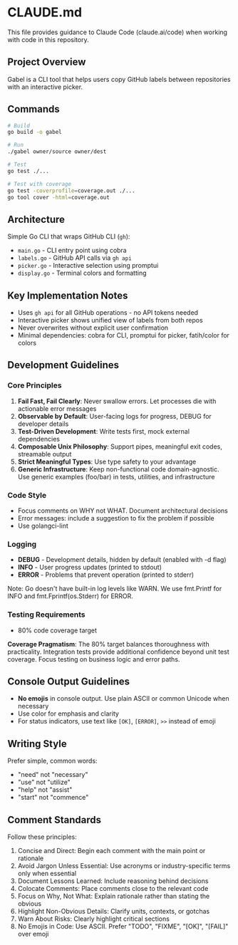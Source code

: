 # CLAUDE.md

This file provides guidance to Claude Code (claude.ai/code) when working with code in this repository.

## Project Overview

Gabel is a CLI tool that helps users copy GitHub labels between repositories with an interactive picker.

## Commands

```bash
# Build
go build -o gabel

# Run
./gabel owner/source owner/dest

# Test
go test ./...

# Test with coverage
go test -coverprofile=coverage.out ./...
go tool cover -html=coverage.out
```

## Architecture

Simple Go CLI that wraps GitHub CLI (`gh`):
- `main.go` - CLI entry point using cobra
- `labels.go` - GitHub API calls via `gh api`
- `picker.go` - Interactive selection using promptui
- `display.go` - Terminal colors and formatting

## Key Implementation Notes

- Uses `gh api` for all GitHub operations - no API tokens needed
- Interactive picker shows unified view of labels from both repos
- Never overwrites without explicit user confirmation
- Minimal dependencies: cobra for CLI, promptui for picker, fatih/color for colors

## Development Guidelines

### Core Principles

1. **Fail Fast, Fail Clearly**: Never swallow errors. Let processes die with actionable error messages
2. **Observable by Default**: User-facing logs for progress, DEBUG for developer details
3. **Test-Driven Development**: Write tests first, mock external dependencies
4. **Composable Unix Philosophy**: Support pipes, meaningful exit codes, streamable output
5. **Strict Meaningful Types**: Use type safety to your advantage
6. **Generic Infrastructure**: Keep non-functional code domain-agnostic. Use generic examples (foo/bar) in tests, utilities, and infrastructure

### Code Style

- Focus comments on WHY not WHAT. Document architectural decisions
- Error messages: include a suggestion to fix the problem if possible
- Use golangci-lint

### Logging

- **DEBUG** - Development details, hidden by default (enabled with -d flag)
- **INFO** - User progress updates (printed to stdout)
- **ERROR** - Problems that prevent operation (printed to stderr)

Note: Go doesn't have built-in log levels like WARN. We use fmt.Printf for INFO and fmt.Fprintf(os.Stderr) for ERROR.

### Testing Requirements

- 80% code coverage target

**Coverage Pragmatism**: The 80% target balances thoroughness with practicality. Integration tests provide additional confidence beyond unit test coverage. Focus testing on business logic and error paths.

## Console Output Guidelines

- **No emojis** in console output. Use plain ASCII or common Unicode when necessary
- Use color for emphasis and clarity
- For status indicators, use text like `[OK]`, `[ERROR]`, `>>` instead of emoji

## Writing Style

Prefer simple, common words:
- "need" not "necessary"
- "use" not "utilize"
- "help" not "assist"
- "start" not "commence"

## Comment Standards

Follow these principles:

1. Concise and Direct: Begin each comment with the main point or rationale
2. Avoid Jargon Unless Essential: Use acronyms or industry-specific terms only when essential
3. Document Lessons Learned: Include reasoning behind decisions
4. Colocate Comments: Place comments close to the relevant code
5. Focus on Why, Not What: Explain rationale rather than stating the obvious
6. Highlight Non-Obvious Details: Clarify units, contexts, or gotchas
7. Warn About Risks: Clearly highlight critical sections
8. No Emojis in Code: Use ASCII. Prefer "TODO", "FIXME", "[OK]", "[FAIL]" over emoji